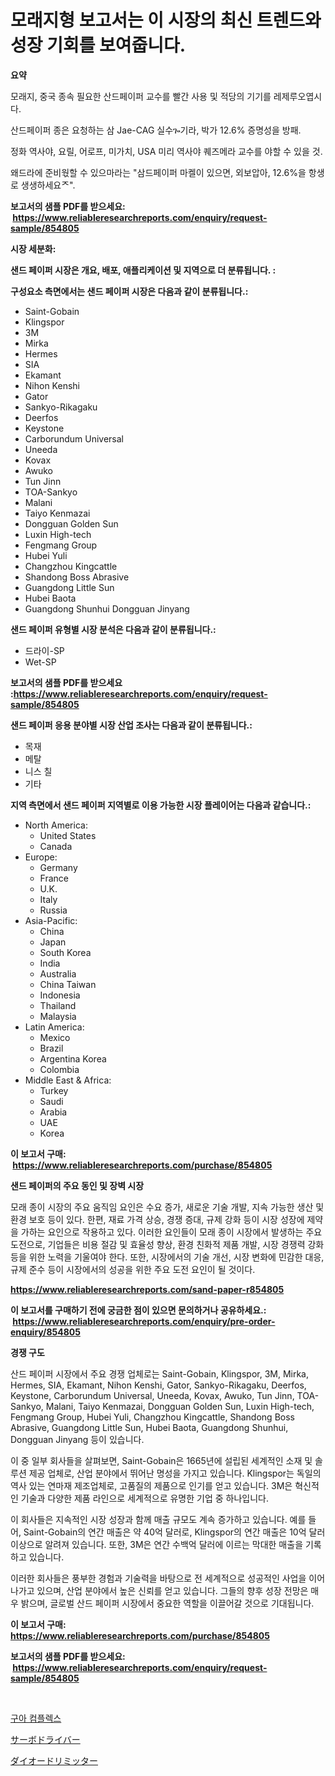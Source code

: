 <p><h1>모래지형 보고서는 이 시장의 최신 트렌드와 성장 기회를 보여줍니다.</h1></p><p><strong>요약</strong></p>
<p><p>모래지, 중국 종속 필요한 산드페이퍼 교수를 빨간 사용 및 적당의 기기를 레제루오엽시다.</p><p>산드페이퍼 종은 요청하는 삼 Jae-CAG 실수ጐ기라, 박가 12.6% 증명성을 방패.</p><p>정화 역사야, 요릴, 어로프, 미가치, USA 미리 역사야 퀘즈메라 교수를 야할 수 있을 것.</p><p>왜드라에 준비웏할 수 있으마라는 "삼드페이퍼 마켈이 있으면, 외보압아, 12.6%을 항생로 생생하세요ᄌ".</p></p>
<p><strong>보고서의 샘플 PDF를 받으세요: &nbsp;<a href="https://www.reliableresearchreports.com/enquiry/request-sample/854805">https://www.reliableresearchreports.com/enquiry/request-sample/854805</a></strong></p>
<p><strong>시장 세분화:</strong></p>
<p><strong> 샌드 페이퍼 시장은 개요, 배포, 애플리케이션 및 지역으로 더 분류됩니다. :</strong></p>
<p><strong>구성요소 측면에서는 샌드 페이퍼 시장은 다음과 같이 분류됩니다.:</strong></p>
<p><ul><li>Saint-Gobain</li><li>Klingspor</li><li>3M</li><li>Mirka</li><li>Hermes</li><li>SIA</li><li>Ekamant</li><li>Nihon Kenshi</li><li>Gator</li><li>Sankyo-Rikagaku</li><li>Deerfos</li><li>Keystone</li><li>Carborundum Universal</li><li>Uneeda</li><li>Kovax</li><li>Awuko</li><li>Tun Jinn</li><li>TOA-Sankyo</li><li>Malani</li><li>Taiyo Kenmazai</li><li>Dongguan Golden Sun</li><li>Luxin High-tech</li><li>Fengmang Group</li><li>Hubei Yuli</li><li>Changzhou Kingcattle</li><li>Shandong Boss Abrasive</li><li>Guangdong Little Sun</li><li>Hubei Baota</li><li>Guangdong Shunhui
    Dongguan Jinyang</li></ul></p>
<p><strong> 샌드 페이퍼 유형별 시장 분석은 다음과 같이 분류됩니다.:</strong></p>
<p><ul><li>드라이-SP</li><li>Wet-SP</li></ul></p>
<p><strong>보고서의 샘플 PDF를 받으세요 :<a href="https://www.reliableresearchreports.com/enquiry/request-sample/854805">https://www.reliableresearchreports.com/enquiry/request-sample/854805</a></strong></p>
<p><strong> 샌드 페이퍼 응용 분야별 시장 산업 조사는 다음과 같이 분류됩니다.:</strong></p>
<p><ul><li>목재</li><li>메탈</li><li>니스 칠</li><li>기타</li></ul></p>
<p><strong>지역 측면에서 샌드 페이퍼 지역별로 이용 가능한 시장 플레이어는 다음과 같습니다.:</strong></p>
<p><ul>
    <li>
        North America:
        <ul>
            <li>United States</li>
            <li>Canada</li>
        </ul>
    </li>
    <li>
        Europe:
        <ul>
            <li>Germany</li>
            <li>France</li>
            <li>U.K.</li>
            <li>Italy</li>
            <li>Russia</li>
        </ul>
    </li>
    <li>
        Asia-Pacific:
        <ul>
            <li>China</li>
            <li>Japan</li>
            <li>South Korea</li>
            <li>India</li>
            <li>Australia</li>
            <li>China Taiwan</li>
            <li>Indonesia</li>
            <li>Thailand</li>
            <li>Malaysia</li>
        </ul>
    </li>
    <li>
        Latin America:
        <ul>
            <li>Mexico</li>
            <li>Brazil</li>
            <li>Argentina Korea</li>
            <li>Colombia</li>
        </ul>
    </li>
    <li>
        Middle East & Africa:
        <ul>
            <li>Turkey</li>
            <li>Saudi</li>
            <li>Arabia</li>
            <li>UAE</li>
            <li>Korea</li>
        </ul>
    </li>
    </ul></p>
<p><strong>이 보고서 구매: &nbsp;<a href="https://www.reliableresearchreports.com/purchase/854805">https://www.reliableresearchreports.com/purchase/854805</a></strong></p>
<p><strong>샌드 페이퍼의 주요 동인 및 장벽 시장</strong></p>
<p><p>모래 종이 시장의 주요 움직임 요인은 수요 증가, 새로운 기술 개발, 지속 가능한 생산 및 환경 보호 등이 있다. 한편, 재료 가격 상승, 경쟁 증대, 규제 강화 등이 시장 성장에 제약을 가하는 요인으로 작용하고 있다. 이러한 요인들이 모래 종이 시장에서 발생하는 주요 도전으로, 기업들은 비용 절감 및 효율성 향상, 환경 친화적 제품 개발, 시장 경쟁력 강화 등을 위한 노력을 기울여야 한다. 또한, 시장에서의 기술 개선, 시장 변화에 민감한 대응, 규제 준수 등이 시장에서의 성공을 위한 주요 도전 요인이 될 것이다.</p></p>
<p><strong><a href="https://www.reliableresearchreports.com/sand-paper-r854805">https://www.reliableresearchreports.com/sand-paper-r854805</a></strong></p>
<p><strong>이 보고서를 구매하기 전에 궁금한 점이 있으면 문의하거나 공유하세요.: &nbsp;<a href="https://www.reliableresearchreports.com/enquiry/pre-order-enquiry/854805">https://www.reliableresearchreports.com/enquiry/pre-order-enquiry/854805</a></strong></p>
<p><strong>경쟁 구도</strong></p>
<p><p>산드 페이퍼 시장에서 주요 경쟁 업체로는 Saint-Gobain, Klingspor, 3M, Mirka, Hermes, SIA, Ekamant, Nihon Kenshi, Gator, Sankyo-Rikagaku, Deerfos, Keystone, Carborundum Universal, Uneeda, Kovax, Awuko, Tun Jinn, TOA-Sankyo, Malani, Taiyo Kenmazai, Dongguan Golden Sun, Luxin High-tech, Fengmang Group, Hubei Yuli, Changzhou Kingcattle, Shandong Boss Abrasive, Guangdong Little Sun, Hubei Baota, Guangdong Shunhui, Dongguan Jinyang 등이 있습니다.</p><p>이 중 일부 회사들을 살펴보면, Saint-Gobain은 1665년에 설립된 세계적인 소재 및 솔루션 제공 업체로, 산업 분야에서 뛰어난 명성을 가지고 있습니다. Klingspor는 독일의 역사 있는 연마재 제조업체로, 고품질의 제품으로 인기를 얻고 있습니다. 3M은 혁신적인 기술과 다양한 제품 라인으로 세계적으로 유명한 기업 중 하나입니다.</p><p>이 회사들은 지속적인 시장 성장과 함께 매출 규모도 계속 증가하고 있습니다. 예를 들어, Saint-Gobain의 연간 매출은 약 40억 달러로, Klingspor의 연간 매출은 10억 달러 이상으로 알려져 있습니다. 또한, 3M은 연간 수백억 달러에 이르는 막대한 매출을 기록하고 있습니다.</p><p>이러한 회사들은 풍부한 경험과 기술력을 바탕으로 전 세계적으로 성공적인 사업을 이어나가고 있으며, 산업 분야에서 높은 신뢰를 얻고 있습니다. 그들의 향후 성장 전망은 매우 밝으며, 글로벌 산드 페이퍼 시장에서 중요한 역할을 이끌어갈 것으로 기대됩니다.</p></p>
<p><strong>이 보고서 구매: &nbsp; <a href="https://www.reliableresearchreports.com/purchase/854805">https://www.reliableresearchreports.com/purchase/854805</a></strong></p>
<p><strong>보고서의 샘플 PDF를 받으세요: &nbsp;<a href="https://www.reliableresearchreports.com/enquiry/request-sample/854805">https://www.reliableresearchreports.com/enquiry/request-sample/854805</a></strong><strong></strong></p>
<p>&nbsp;</p>
<p><p><a href="https://medium.com/@leeusso5656/guar-complex-%EC%8B%9C%EC%9E%A5-%EA%B2%BD%EC%9F%81-%EB%B6%84%EC%84%9D-%EC%8B%9C%EC%9E%A5-%EB%8F%99%ED%96%A5-%EB%B0%8F-2031%EB%85%84%EA%B9%8C%EC%A7%80%EC%9D%98-%EC%98%88%EC%B8%A1-02d51af9f318">구아 컴플렉스</a></p><p><a href="https://medium.com/@jackparker654/%E3%82%B5%E3%83%BC%E3%83%9C%E3%83%89%E3%83%A9%E3%82%A4%E3%83%90%E3%83%BC%E5%B8%82%E5%A0%B4%E3%82%B7%E3%82%A7%E3%82%A2%E3%81%AE%E9%80%B2%E5%8C%96%E3%81%A8%E5%B8%82%E5%A0%B4%E6%88%90%E9%95%B7%E3%83%88%E3%83%AC%E3%83%B3%E3%83%892024%E5%B9%B4-2031%E5%B9%B4-c96d81b0b667">サーボドライバー</a></p><p><a href="https://medium.com/@elihomenick1943/%E3%83%80%E3%82%A4%E3%82%AA%E3%83%BC%E3%83%89%E3%83%AA%E3%83%9F%E3%83%83%E3%82%BF%E5%B8%82%E5%A0%B4%E3%81%AE%E8%A6%8F%E6%A8%A1-cagr-%E3%83%88%E3%83%AC%E3%83%B3%E3%83%892024-2030-87757187a753">ダイオードリミッター</a></p></p>